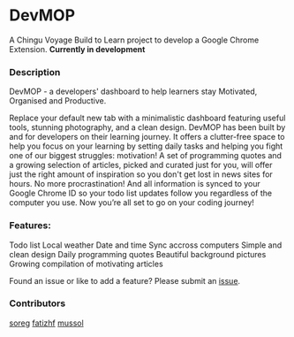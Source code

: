 # DevMOP
A Chingu Voyage Build to Learn project to develop a Google Chrome Extension.
**Currently in development**

### Description
DevMOP - a developers' dashboard to help learners stay Motivated, Organised and Productive.

Replace your default new tab with a minimalistic dashboard featuring useful tools, stunning photography, and a clean design. DevMOP has been built by and for developers on their learning journey.
It offers a clutter-free space to help you focus on your learning by setting daily tasks and helping you fight one of our biggest struggles: motivation! A set of programming quotes and a growing selection of articles, picked and curated just for you, will offer just the right amount of inspiration so you don't get lost in news sites for hours. No more procrastination!
And all information is synced to your Google Chrome ID so your todo list updates follow you regardless of the computer you use. Now you’re all set to go on your coding journey!

### Features:
Todo list
Local weather
Date and time
Sync accross computers
Simple and clean design
Daily programming quotes
Beautiful background pictures
Growing compilation of motivating articles

Found an issue or like to add a feature? Please submit an [issue](https://github.com/Soreg/devMOP/issues).

### Contributors
[soreg](https://github.com/Soreg)
[fatizhf](https://github.com/fatizhf)
[mussol](https://github.com/mussol)